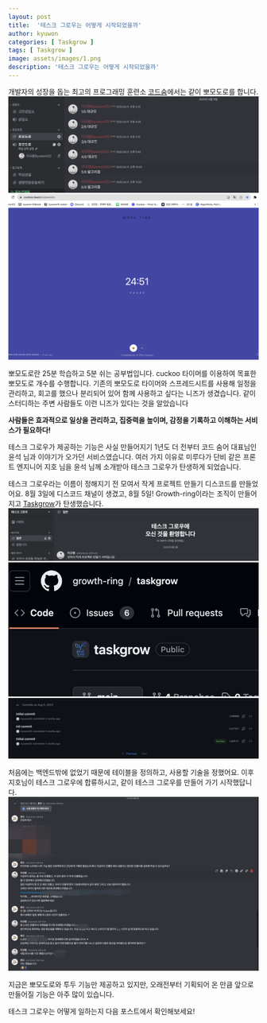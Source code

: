 ```yaml
---
layout: post
title:  '테스크 그로우는 어떻게 시작되었을까'
author: kyuwon
categories: [ Taskgrow ]
tags: [ Taskgrow ]
image: assets/images/1.png
description: '테스크 그로우는 어떻게 시작되었을까'
---
```


개발자의 성장을 돕는 최고의 프로그래밍 훈련소 [코드숨](https://www.codesoom.com/)에서는 같이 뽀모도로를 합니다. 
![뽀모도로 화면](/assets/images/2.png)
![cuckoo 타이머](/assets/images/3.png)

뽀모도로란 25분 학습하고 5분 쉬는 공부법입니다. cuckoo 타이머를 이용하여 목표한 뽀모도로 개수를 수행합니다.
기존의 뽀모도로 타이머와 스프레드시트를 사용해 일정을 관리하고, 회고를 했으나 분리되어 있어 함께 사용하고 싶다는 니즈가 생겼습니다. 같이 스터디하는 주변 사람들도 이런 니즈가 있다는 것을 알았습니다

**사람들은 효과적으로 일상을 관리하고, 집중력을 높이며, 감정을 기록하고 이해하는 서비스가 필요하다!** 

테스크 그로우가 제공하는 기능은 사실 만들어지기 1년도 더 전부터 코드 숨어 대표님인 윤석 님과 이야기가 오가던 서비스였습니다.
여러 가지 이유로 미루다가 단비 같은 프론트 엔지니어 지호 님을 윤석 님께 소개받아 테스크 그로우가 탄생하게 되었습니다.

테스크 그로우라는 이름이 정해지기 전 모여서 작게 프로젝트 만들기 디스코드를 만들었어요. 8월 3일에 디스코드 채널이 생겼고, 8월 5일! Growth-ring이라는 조직이 만들어지고 [Taskgrow](https://github.com/growth-ring/taskgrow)가 탄생했습니다. 
![모여서 작게 프로젝트](/assets/images/1.png)
![taskgorw github](/assets/images/4.png)
![init commit](/assets/images/5.png)

처음에는 백엔드밖에 없었기 때문에 테이블을 정의하고, 사용할 기술을 정했어요. 
이후 지호님이 테스크 그로우에 합류하시고, 같이 테스크 그로우를 만들어 가기 시작했답니다.
![호도님 등장](/assets/images/6.png)

지금은 뽀모도로와 투두 기능만 제공하고 있지만, 오래전부터 기획되어 온 만큼 앞으로 만들어질 기능은 아주 많이 있습니다. 

테스크 그로우는 어떻게 일하는지 다음 포스트에서 확인해보세요! 
